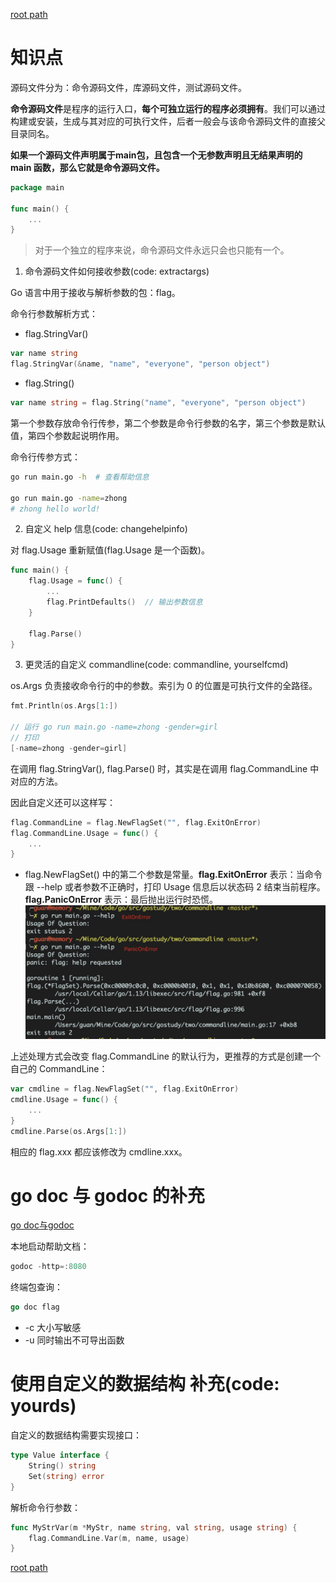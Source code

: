 [root path](../readme.md)
# 知识点
源码文件分为：命令源码文件，库源码文件，测试源码文件。

**命令源码文件**是程序的运行入口，**每个可独立运行的程序必须拥有**。我们可以通过构建或安装，生成与其对应的可执行文件，后者一般会与该命令源码文件的直接父目录同名。

**如果一个源码文件声明属于main包，且包含一个无参数声明且无结果声明的 main 函数，那么它就是命令源码文件。**
```go
package main

func main() {
    ...
}
```
> 对于一个独立的程序来说，命令源码文件永远只会也只能有一个。


1. 命令源码文件如何接收参数(code: extractargs)

Go 语言中用于接收与解析参数的包：flag。

命令行参数解析方式：
- flag.StringVar()
```go
var name string
flag.StringVar(&name, "name", "everyone", "person object")
```
- flag.String()
```go
var name string = flag.String("name", "everyone", "person object")
```

第一个参数存放命令行传参，第二个参数是命令行参数的名字，第三个参数是默认值，第四个参数起说明作用。

命令行传参方式：
```bash
go run main.go -h  # 查看帮助信息

go run main.go -name=zhong
# zhong hello world!
```


2. 自定义 help 信息(code: changehelpinfo)

对 flag.Usage 重新赋值(flag.Usage 是一个函数)。
```go
func main() {
    flag.Usage = func() {
        ...
        flag.PrintDefaults()  // 输出参数信息
    }
    
    flag.Parse()
}
```

3. 更灵活的自定义 commandline(code: commandline, yourselfcmd)

os.Args 负责接收命令行的中的参数。索引为 0 的位置是可执行文件的全路径。
```go
fmt.Println(os.Args[1:])

// 运行 go run main.go -name=zhong -gender=girl
// 打印
[-name=zhong -gender=girl]
```

在调用 flag.StringVar(), flag.Parse() 时，其实是在调用 flag.CommandLine 中对应的方法。

因此自定义还可以这样写：
```go
flag.CommandLine = flag.NewFlagSet("", flag.ExitOnError)
flag.CommandLine.Usage = func() {
    ...
}
```
- flag.NewFlagSet() 中的第二个参数是常量。**flag.ExitOnError** 表示：当命令跟 --help 或者参数不正确时，打印 Usage 信息后以状态码 2 结束当前程序。**flag.PanicOnError** 表示：最后抛出运行时恐慌。
![Exit VS Panic](/two/png/108B0E92-40DD-4CAA-9402-B7D6AE8D1C6A.png)

上述处理方式会改变 flag.CommandLine 的默认行为，更推荐的方式是创建一个自己的 CommandLine：
```go
var cmdline = flag.NewFlagSet("", flag.ExitOnError)
cmdline.Usage = func() {
    ...
}
cmdline.Parse(os.Args[1:])
```

相应的 flag.xxx 都应该修改为 cmdline.xxx。

# go doc 与 godoc 的补充
[go doc与godoc](https://github.com/hyper0x/go_command_tutorial/blob/master/0.5.md)

本地启动帮助文档：
```go
godoc -http=:8080
```

终端包查询：
```go
go doc flag
```
- -c 大小写敏感
- -u 同时输出不可导出函数

# 使用自定义的数据结构 补充(code: yourds)

自定义的数据结构需要实现接口：
```go
type Value interface {
	String() string
	Set(string) error
}
```

解析命令行参数：
```go
func MyStrVar(m *MyStr, name string, val string, usage string) {
	flag.CommandLine.Var(m, name, usage)
}
```
[root path](../readme.md)
